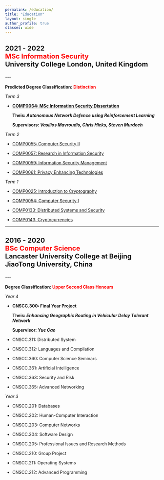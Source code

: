 ```yaml
---
permalink: /education/
title: "Education"
layout: single
author_profile: true
classes: wide
---
```


<h3 style="font-size:22px">
    2021 - 2022 <br> <span style="color: red">MSc Information Security</span> <br> University College London, United Kingdom
</h3>
---

**Predicted Degree Classification: <span style="color: red">Distinction</span>**

*Term 3*

- **[COMP0064: MSc Information Security Dissertation](https://www.ucl.ac.uk/module-catalogue/modules/msc-information-security-dissertation-COMP0064)**

    **Theis: *Autonomous Network Defence using Reinforcement Learning***

    **Supervisors: *Vasilios Mavroudis, Chris Hicks, Steven Murdoch***

*Term 2*

- [COMP0055: Computer Security II](https://www.ucl.ac.uk/module-catalogue/modules/computer-security-ii-COMP0055)

- [COMP0057: Research in Information Security](https://www.ucl.ac.uk/module-catalogue/modules/research-in-information-security-COMP0057)

- [COMP0059: Information Security Management](https://www.ucl.ac.uk/module-catalogue/modules/information-security-management-COMP0059)

- [COMP0061: Privacy Enhancing Technologies](https://www.ucl.ac.uk/module-catalogue/modules/privacy-enhancing-technologies-COMP0061)

*Term 1*

- [COMP0025: Introduction to Cryptography](https://www.ucl.ac.uk/module-catalogue/modules/introduction-to-cryptography/COMP0025)

- [COMP0054: Computer Security I](https://www.ucl.ac.uk/module-catalogue/modules/computer-security-i/COMP0054)

- [COMP0133: Distributed Systems and Security](https://www.ucl.ac.uk/module-catalogue/modules/distributed-systems-and-security/COMP0133)

- [COMP0143: Cryptocurrencies](https://www.ucl.ac.uk/module-catalogue/modules/cryptocurrencies/COMP0143)

---

<h3 style="font-size:22px">
    2016 - 2020 <br> <span style="color: red">BSc Computer Science</span> <br> Lancaster University College at Beijing JiaoTong University, China
</h3>
---

**Degree Classification: <span style="color: red">Upper Second Class Honours</span>**

*Year 4*

- **CNSCC.300: Final Year Project**

    **Theis: *Enhancing Geographic Routing in Vehicular Delay Tolerant Network***

    **Supervisor: *Yue Cao***

- CNSCC.311: Distributed System

- CNSCC.312: Languages and Compilation

- CNSCC.360: Computer Science Seminars

- CNSCC.361: Artificial Intelligence

- CNSCC.363: Security and Risk

- CNSCC.365: Advanced Networking

*Year 3*

- CNSCC.201: Databases

- CNSCC.202: Human-Computer Interaction

- CNSCC.203: Computer Networks

- CNSCC.204: Software Design

- CNSCC.205: Professional Issues and Research Methods

- CNSCC.210: Group Project

- CNSCC.211: Operating Systems

- CNSCC.212: Advanced Programming
